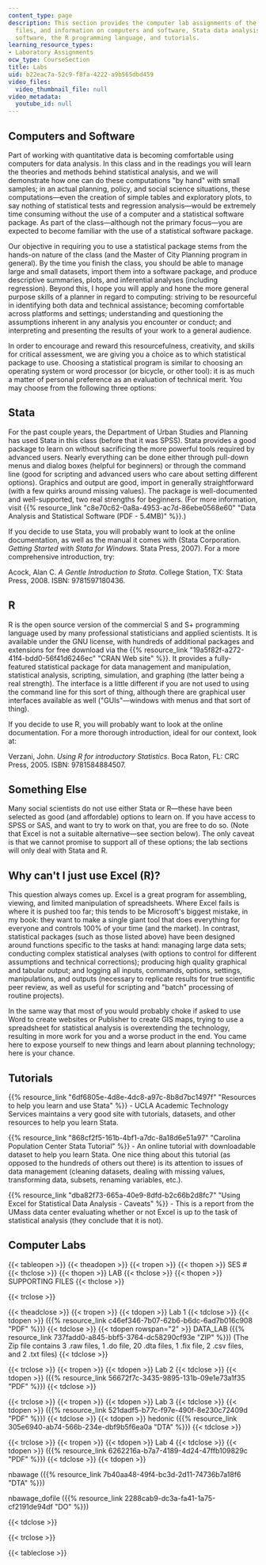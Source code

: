 ```yaml
---
content_type: page
description: This section provides the computer lab assignments of the course, supporting
  files, and information on computers and software, Stata data analysis and statistical
  software, the R programming language, and tutorials.
learning_resource_types:
- Laboratory Assignments
ocw_type: CourseSection
title: Labs
uid: b22eac7a-52c9-f8fa-4222-a9b565dbd459
video_files:
  video_thumbnail_file: null
video_metadata:
  youtube_id: null
---
```


Computers and Software
----------------------

Part of working with quantitative data is becoming comfortable using computers for data analysis. In this class and in the readings you will learn the theories and methods behind statistical analysis, and we will demonstrate how one can do these computations "by hand" with small samples; in an actual planning, policy, and social science situations, these computations—even the creation of simple tables and exploratory plots, to say nothing of statistical tests and regression analysis—would be extremely time consuming without the use of a computer and a statistical software package. As part of the class—although not the primary focus—you are expected to become familiar with the use of a statistical software package.

Our objective in requiring you to use a statistical package stems from the hands-on nature of the class (and the Master of City Planning program in general). By the time you finish the class, you should be able to manage large and small datasets, import them into a software package, and produce descriptive summaries, plots, and inferential analyses (including regression). Beyond this, I hope you will apply and hone the more general purpose skills of a planner in regard to computing: striving to be resourceful in identifying both data and technical assistance; becoming comfortable across platforms and settings; understanding and questioning the assumptions inherent in any analysis you encounter or conduct; and interpreting and presenting the results of your work to a general audience.

In order to encourage and reward this resourcefulness, creativity, and skills for critical assessment, we are giving you a choice as to which statistical package to use. Choosing a statistical program is similar to choosing an operating system or word processor (or bicycle, or other tool): it is as much a matter of personal preference as an evaluation of technical merit. You may choose from the following three options:

Stata
-----

For the past couple years, the Department of Urban Studies and Planning has used Stata in this class (before that it was SPSS). Stata provides a good package to learn on without sacrificing the more powerful tools required by advanced users. Nearly everything can be done either through pull-down menus and dialog boxes (helpful for beginners) or through the command line (good for scripting and advanced users who care about setting different options). Graphics and output are good, import in generally straightforward (with a few quirks around missing values). The package is well-documented and well-supported, two real strengths for beginners. (For more information, visit {{% resource_link "c8e70c62-0a8a-4953-ac7d-86ebe0568e60" "Data Analysis and Statistical Software (PDF - 5.4MB)" %}}.)

If you decide to use Stata, you will probably want to look at the online documentation, as well as the manual it comes with (Stata Corporation. _Getting Started with Stata for Windows_. Stata Press, 2007). For a more comprehensive introduction, try:

Acock, Alan C. _A Gentle Introduction to Stata_. College Station, TX: Stata Press, 2008. ISBN: 9781597180436.

R
-

R is the open source version of the commercial S and S+ programming language used by many professional statisticians and applied scientists. It is available under the GNU license, with hundreds of additional packages and extensions for free download via the {{% resource_link "19a5f82f-a272-41f4-bdd0-56f41d6246ec" "CRAN Web site" %}}. It provides a fully-featured statistical package for data management and manipulation, statistical analysis, scripting, simulation, and graphing (the latter being a real strength). The interface is a little different if you are not used to using the command line for this sort of thing, although there are graphical user interfaces available as well ("GUIs"—windows with menus and that sort of thing).

If you decide to use R, you will probably want to look at the online documentation. For a more thorough introduction, ideal for our context, look at:

Verzani, John. _Using R for introductory Statistics_. Boca Raton, FL: CRC Press, 2005. ISBN: 9781584884507.

Something Else
--------------

Many social scientists do not use either Stata or R—these have been selected as good (and affordable) options to learn on. If you have access to SPSS or SAS, and want to try to work on that, you are free to do so. (Note that Excel is not a suitable alternative—see section below). The only caveat is that we cannot promise to support all of these options; the lab sections will only deal with Stata and R.

Why can't I just use Excel (R)?
-------------------------------

This question always comes up. Excel is a great program for assembling, viewing, and limited manipulation of spreadsheets. Where Excel fails is where it is pushed too far; this tends to be Microsoft's biggest mistake, in my book: they want to make a single giant tool that does everything for everyone and controls 100% of your time (and the market). In contrast, statistical packages (such as those listed above) have been designed around functions specific to the tasks at hand: managing large data sets; conducting complex statistical analyses (with options to control for different assumptions and technical corrections); producing high quality graphical and tabular output; and logging all inputs, commands, options, settings, manipulations, and outputs (necessary to replicate results for true scientific peer review, as well as useful for scripting and "batch" processing of routine projects).

In the same way that most of you would probably choke if asked to use Word to create websites or Publisher to create GIS maps, trying to use a spreadsheet for statistical analysis is overextending the technology, resulting in more work for you and a worse product in the end. You came here to expose yourself to new things and learn about planning technology; here is your chance.

Tutorials
---------

{{% resource_link "6df6805e-4d8e-4dc8-a97c-8b8d7bc1497f" "Resources to help you learn and use Stata" %}} - UCLA Academic Technology Services maintains a very good site with tutorials, datasets, and other resources to help you learn Stata.

{{% resource_link "868cf2f5-161b-4bf1-a7dc-8a18d6e51a97" "Carolina Population Center Stata Tutorial" %}} - An online tutorial with downloadable dataset to help you learn Stata. One nice thing about this tutorial (as opposed to the hundreds of others out there) is its attention to issues of data management (cleaning datasets, dealing with missing values, transforming data, subsets, renaming variables, etc.).

{{% resource_link "dba82f73-665a-40e9-8dfd-b2c66b2d8fc7" "Using Excel for Statistical Data Analysis - Caveats" %}} \- This is a report from the UMass data center evaluating whether or not Excel is up to the task of statistical analysis (they conclude that it is not).

Computer Labs
-------------

{{< tableopen >}}
{{< theadopen >}}
{{< tropen >}}
{{< thopen >}}
SES #
{{< thclose >}}
{{< thopen >}}
LAB
{{< thclose >}}
{{< thopen >}}
SUPPORTING FILES
{{< thclose >}}

{{< trclose >}}

{{< theadclose >}}
{{< tropen >}}
{{< tdopen >}}
Lab 1
{{< tdclose >}}
{{< tdopen >}}
({{% resource_link c46ef346-7b07-62b6-b6dc-6ad7b016c908 "PDF" %}})
{{< tdclose >}}
{{< tdopen rowspan="2" >}}
DATA\_LAB ({{% resource_link 737fadd0-a845-bbf5-3764-dc58290cf93e "ZIP" %}}) (The Zip file contains 3 .raw files, 1 .do file, 20 .dta files, 1 .fix file, 2 .csv files, and 2 .txt files)
{{< tdclose >}}

{{< trclose >}}
{{< tropen >}}
{{< tdopen >}}
Lab 2
{{< tdclose >}}
{{< tdopen >}}
({{% resource_link 56672f7c-3435-9895-131b-09e1e73a1f35 "PDF" %}})
{{< tdclose >}}

{{< trclose >}}
{{< tropen >}}
{{< tdopen >}}
Lab 3
{{< tdclose >}}
{{< tdopen >}}
({{% resource_link 521dadf5-b77c-f97e-490f-8e230c72409d "PDF" %}})
{{< tdclose >}}
{{< tdopen >}}
hedonic ({{% resource_link 305e6940-ab74-566b-234e-dbf9b5f6ea0a "DTA" %}})
{{< tdclose >}}

{{< trclose >}}
{{< tropen >}}
{{< tdopen >}}
Lab 4
{{< tdclose >}}
{{< tdopen >}}
({{% resource_link 6262216a-b7a7-4189-4d24-47ffb109829c "PDF" %}})
{{< tdclose >}}
{{< tdopen >}}


nbawage ({{% resource_link 7b40aa48-49f4-bc3d-2d11-74736b7a18f6 "DTA" %}})

nbawage\_dofile ({{% resource_link 2288cab9-dc3a-fa41-1a75-cf2191de94df "DO" %}})


{{< tdclose >}}

{{< trclose >}}

{{< tableclose >}}